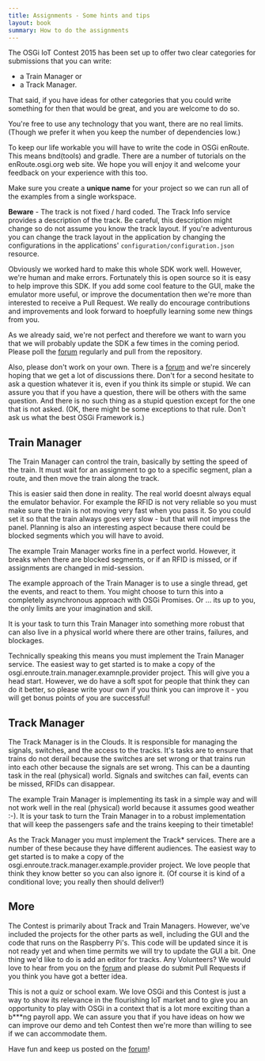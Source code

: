 ```yaml
---
title: Assignments - Some hints and tips
layout: book
summary: How to do the assignments
---
```


The OSGi IoT Contest 2015 has been set up to offer two clear categories for submissions that you can write:

* a Train Manager or 
* a Track Manager. 

That said, if you have ideas for other categories that you could write something for then that would be great, and you are welcome  to do so.

You're free to use any technology that you want, there are no real limits. (Though we prefer it when you keep the number of dependencies low.) 

To keep our life workable you will have to write the code in OSGi enRoute. This means bnd(tools) and gradle. There are a number of tutorials on the enRoute.osgi.org web site. We hope you will enjoy it and welcome your feedback on your experience with this too.

Make sure you create a **unique name** for your project so we can run all of the examples from a single workspace.

**Beware** - The track is not fixed / hard coded. The Track Info service provides a description of the track. Be careful, this description might change so do not assume you know the track layout. If you're adventurous you can change the track layout in the application by changing the configurations in the applications' `configuration/configuration.json` resource.

Obviously we worked hard to make this whole SDK work well. However, we're human and make errors. Fortunately this is open source so it is easy to help improve this SDK. If you add some cool feature to the GUI, make the emulator more useful, or improve the documentation then we're more than interested to receive a Pull Request. We really do encourage contributions and improvements and look forward to hoepfully learning some new things from you.

As we already said, we're not perfect and therefore we want to warn you that we will probably update the SDK a few times in the coming period. Please poll the [forum][forum] regularly and pull from the repository.

Also, please don't work on your own. There is a [forum][forum] and we're sincerely hoping that we get a lot of discussions there. Don't for a second hesitate to ask a question whatever it is, even if you think its simple or stupid. We can assure you that if you have a question, there will be others with the same question. And there is no such thing as a stupid question except for the one that is not asked. (OK, there might be some exceptions to that rule. Don't ask us what the best OSGi Framework is.)

## Train Manager

The Train Manager can control the train, basically by setting the speed of the train. It must wait for an assignment to go to a specific segment, plan a route, and then move the train along the track.

This is easier said then done in reality. The real world doesnt always equal the emulator behavior. For example the RFID is not very reliable so you must make sure the train is not moving very fast when you pass it. So you could set it so that the train always goes very slow - but that will not impress the panel. Planning is also an interesting aspect because there could be blocked segments which you will have to avoid.

The example Train Manager works fine in a perfect world. However, it breaks when there are blocked segments, or if an RFID is missed, or if assignments are changed in mid-session. 

The example approach of the Train Manager is to use a single thread, get the events, and react to them. You might choose to turn this into a completely asynchronous approach with OSGi Promises. Or ... its up to you, the only limits are your imagination and skill. 

It is your task to turn this Train Manager into something more robust that can also live in a physical world where there are other trains, failures, and blockages. 

Technically speaking this means you must implement the Train Manager service. The easiest way to get started is to make a copy of the osgi.enroute.train.manager.examnple.provider project. This will give you a head start. However, we do have a soft spot for people that think they can do it better, so please write your own if you think you can improve it - you will get bonus points of you are successful!

## Track Manager

The Track Manager is in the Clouds. It is responsible for managing the signals, switches, and the access to the tracks. It's tasks are to ensure that trains do not derail because the switches are set wrong or that trains run into each other because the signals are set wrong. This can be a daunting task in the real (physical) world. Signals and switches can fail, events can be missed, RFIDs can disappear.

The example Train Manager is implementing its task in a simple way and will not work well in the real (physical) world because it assumes good weather :-). It is your task to turn the Train Manager in to a robust implementation that will keep the passengers safe and the trains keeping to their timetable!

As the Track Manager you must implement the Track* services. There are a number of these because they have different audiences. The easiest way to get started is to make a copy of the osgi.enroute.track.manager.example.provider project. We love people that think they know better so you can also ignore it. (Of course it is kind of a conditional love; you really then should deliver!)

## More

The Contest is primarily about Track and Train Managers. However, we've included the projects for the other parts as well, including the GUI and the code that runs on the Raspberry Pi's. This code will be updated since it is not ready yet and when time permits we will try to update the GUI a bit. One thing we'd like to do is add an editor for tracks. Any Volunteers? We would love to hear from you on the [forum][forum] and please do submit Pull Requests if you think you have got a better idea. 

This is not a quiz or school exam. We love OSGi and this Contest is just a way to show its relevance in the flourishing IoT market and to give you an opportunity to play with OSGi in a context that is a lot more exciting than a b***ng payroll app. We can assure you that if you have ideas on how we can improve our demo and teh Contest then we're more than willing to see if we can accommodate them.   

Have fun and keep us posted on the [forum][forum]!

[forum]: http://enroute.osgi.org/trains/900-forum.html
